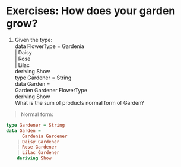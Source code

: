 # Exercises: How does your garden grow?
1. Given the type:  
data FlowerType = Gardenia  
| Daisy  
| Rose  
| Lilac  
deriving Show  
type Gardener = String  
data Garden =  
Garden Gardener FlowerType  
deriving Show  
What is the sum of products normal form of Garden?  

> Normal form:
```hs
type Gardener = String
data Garden =
      Gardenia Gardener
    | Daisy Gardener
    | Rose Gardener
    | Lilac Gardener
    deriving Show
```
